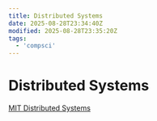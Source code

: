 ```yaml
---
title: Distributed Systems
date: 2025-08-28T23:34:40Z
modified: 2025-08-28T23:35:20Z
tags:
  - 'compsci'
---
```


# Distributed Systems

[MIT Distributed Systems](https://www.youtube.com/playlist?list=PLrw6a1wE39_tb2fErI4-WkMbsvGQk9_UB)

